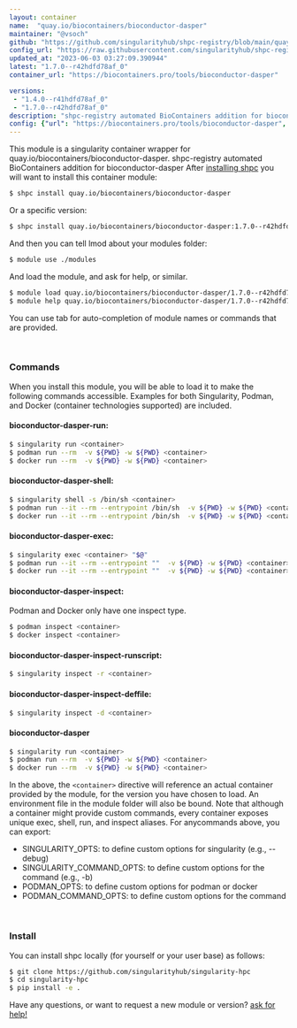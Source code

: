 ```yaml
---
layout: container
name:  "quay.io/biocontainers/bioconductor-dasper"
maintainer: "@vsoch"
github: "https://github.com/singularityhub/shpc-registry/blob/main/quay.io/biocontainers/bioconductor-dasper/container.yaml"
config_url: "https://raw.githubusercontent.com/singularityhub/shpc-registry/main/quay.io/biocontainers/bioconductor-dasper/container.yaml"
updated_at: "2023-06-03 03:27:09.390944"
latest: "1.7.0--r42hdfd78af_0"
container_url: "https://biocontainers.pro/tools/bioconductor-dasper"

versions:
 - "1.4.0--r41hdfd78af_0"
 - "1.7.0--r42hdfd78af_0"
description: "shpc-registry automated BioContainers addition for bioconductor-dasper"
config: {"url": "https://biocontainers.pro/tools/bioconductor-dasper", "maintainer": "@vsoch", "description": "shpc-registry automated BioContainers addition for bioconductor-dasper", "latest": {"1.7.0--r42hdfd78af_0": "sha256:80d13405184d5528f6bc6093bf32611cdfeb8a01dcf7b6ea0137066c8b217b0c"}, "tags": {"1.4.0--r41hdfd78af_0": "sha256:f5b7b30ac771cf8a2f94b470f075af118c7b2f3dfb2b5eb5d45391ef89b0d366", "1.7.0--r42hdfd78af_0": "sha256:80d13405184d5528f6bc6093bf32611cdfeb8a01dcf7b6ea0137066c8b217b0c"}, "docker": "quay.io/biocontainers/bioconductor-dasper"}
---
```


This module is a singularity container wrapper for quay.io/biocontainers/bioconductor-dasper.
shpc-registry automated BioContainers addition for bioconductor-dasper
After [installing shpc](#install) you will want to install this container module:


```bash
$ shpc install quay.io/biocontainers/bioconductor-dasper
```

Or a specific version:

```bash
$ shpc install quay.io/biocontainers/bioconductor-dasper:1.7.0--r42hdfd78af_0
```

And then you can tell lmod about your modules folder:

```bash
$ module use ./modules
```

And load the module, and ask for help, or similar.

```bash
$ module load quay.io/biocontainers/bioconductor-dasper/1.7.0--r42hdfd78af_0
$ module help quay.io/biocontainers/bioconductor-dasper/1.7.0--r42hdfd78af_0
```

You can use tab for auto-completion of module names or commands that are provided.

<br>

### Commands

When you install this module, you will be able to load it to make the following commands accessible.
Examples for both Singularity, Podman, and Docker (container technologies supported) are included.

#### bioconductor-dasper-run:

```bash
$ singularity run <container>
$ podman run --rm  -v ${PWD} -w ${PWD} <container>
$ docker run --rm  -v ${PWD} -w ${PWD} <container>
```

#### bioconductor-dasper-shell:

```bash
$ singularity shell -s /bin/sh <container>
$ podman run --it --rm --entrypoint /bin/sh  -v ${PWD} -w ${PWD} <container>
$ docker run --it --rm --entrypoint /bin/sh  -v ${PWD} -w ${PWD} <container>
```

#### bioconductor-dasper-exec:

```bash
$ singularity exec <container> "$@"
$ podman run --it --rm --entrypoint ""  -v ${PWD} -w ${PWD} <container> "$@"
$ docker run --it --rm --entrypoint ""  -v ${PWD} -w ${PWD} <container> "$@"
```

#### bioconductor-dasper-inspect:

Podman and Docker only have one inspect type.

```bash
$ podman inspect <container>
$ docker inspect <container>
```

#### bioconductor-dasper-inspect-runscript:

```bash
$ singularity inspect -r <container>
```

#### bioconductor-dasper-inspect-deffile:

```bash
$ singularity inspect -d <container>
```



#### bioconductor-dasper

```bash
$ singularity run <container>
$ podman run --rm  -v ${PWD} -w ${PWD} <container>
$ docker run --rm  -v ${PWD} -w ${PWD} <container>
```


In the above, the `<container>` directive will reference an actual container provided
by the module, for the version you have chosen to load. An environment file in the
module folder will also be bound. Note that although a container
might provide custom commands, every container exposes unique exec, shell, run, and
inspect aliases. For anycommands above, you can export:

 - SINGULARITY_OPTS: to define custom options for singularity (e.g., --debug)
 - SINGULARITY_COMMAND_OPTS: to define custom options for the command (e.g., -b)
 - PODMAN_OPTS: to define custom options for podman or docker
 - PODMAN_COMMAND_OPTS: to define custom options for the command

<br>

### Install

You can install shpc locally (for yourself or your user base) as follows:

```bash
$ git clone https://github.com/singularityhub/singularity-hpc
$ cd singularity-hpc
$ pip install -e .
```

Have any questions, or want to request a new module or version? [ask for help!](https://github.com/singularityhub/singularity-hpc/issues)